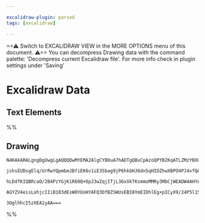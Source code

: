 ```yaml
---

excalidraw-plugin: parsed
tags: [excalidraw]

---
```

==⚠  Switch to EXCALIDRAW VIEW in the MORE OPTIONS menu of this document. ⚠== You can decompress Drawing data with the command palette: 'Decompress current Excalidraw file'. For more info check in plugin settings under 'Saving'


# Excalidraw Data

## Text Elements
%%
## Drawing
```compressed-json
N4KAkARALgngDgUwgLgAQQQDwMYEMA2AlgCYBOuA7hADTgQBuCpAzoQPYB2KqATLZMzYBXUtiRoIACyhQ4zZAHoFAc0JRJQgEYA6bGwC2CgF7N6hbEcK4OCtptbErHALRY8RMpWdx8Q1TdIEfARcZgRmBShcZQUebQBGADYEmjoghH0EDihmbgBtAF1+CFw4OABlKKhxVFAwSHUMmogiZWlU+oZCBAoAIVxsAGtlUmEOYgBhNnw2Um4IAGIAMxXV

jshsEUDsgElq/UrRwYQpmbmJBfiEK6v1iE3Sbag9jP6hkbHJ6dn5qHIOZhwXBPO4PJ4vfQAMUI+HwlRgwXmgg8oK2WWe+0ObGOAHUSOpuHxwBs0btMX9sQh4YiJMiSKjHuiIQAlYRtDjhXJoeL8EmMskZADyQOwahg3HiAAZJbz7qSMRlIZwoJDcPoYeK0ABWWVgpn7JXZcqEIw1Hgy4ly/kK/QAFSwUAAgq0uBJgksoAzweTgU7HmwKJIQsRuBw

hLDdfKIQBRcaO/2B4PzYGjKiR60Q+Op23wZqjITjL36xXkTKsmmoMMRy3MbCjWEADW4AHYABzN2W1+v4ACa3AALM3ks2tW34jwdZajGwDNw6p16AQhDV4sSAL7p70ZVkF4gc5hc9D5wuykYkY2mwkWzpn4iVBBwbiTm+kEgAWTYxAQsdwmmCIbQJYCDCU9Xy+M452JSBemmACj2UTRcAACh4eIO14NDqAw9DJW0LUAEp1kgZkEGUcNgXmUgEOQng

AGYZV4eisLohjcIIiB103dEsWOYUoHYAFQ3DfBZSWUsEBI8YmEIDhlEg+pICyX9/24P5l15DYiEfNA1IQDSIA4NUal0/ThCgIgOVU0h1KgiB9GBY5SAAOSMqybIUuyHKYH8/wQODdM4y07AAKwQbAcnKQy4A/L8fJUwDgL0y0Bn4xhbRnfB5M6WBECRdJwoEoi5WYKADBzXK0CrETbJmIY/O4ID8BA2yxIMcp8v4zgGsS/T8FCJ0CrSjKhNhddwA

3OglhhcI5zXEA1yAA===
```
%%